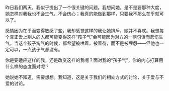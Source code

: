 昨日我们两天，我似乎提出了一个很关键的问题。我想问她，是不是要那种大度，她怎样对我我也不会生气，不会伤心；我真的能做到那样，只要我不那么在乎就可以了。

感情因为在乎而变得敏感了些，我却感觉这样的我让她排斥，她并不喜欢。我想每个真正爱上别人的人都可能变得这样“孩子气”会可能因为对方的一两句话而悲伤生气。当这个孩子淘气的时候，都希望被哄着，被善待，而不是被埋怨——但他也一定可以，一点孩子气都没有。

你是要适应这样的我，还是改变这样的我呢？面对我的“孩子气”，你的内心打算用什么样的态度面对呢？

她说她不知道，需要想想。我知道，这是关于我们的相处方式的讨论，关于爱与不爱的讨论。
